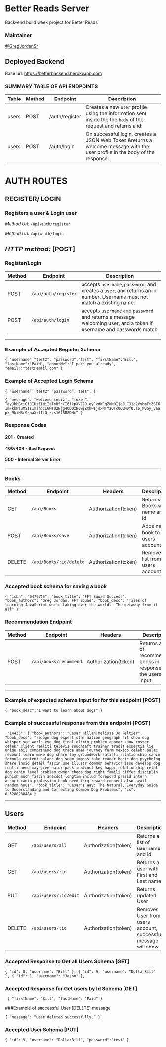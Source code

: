 # **Better Reads Server**
Back-end build week project for Better Reads 

###   **Maintainer**
[@GregJordanSr](https://github.com/GregJordanSr)

## **Deployed Backend**
Base url: https://betterbackend.herokuapp.com




### **SUMMARY TABLE OF API ENDPOINTS**

| Table | Method | Endpoint           | Description                                                                                                                                                                                    |
| ----- | ------ | ------------------ | ---------------------------------------------------------------------------------------------------------------------------------------------------------------------------------------------- |
| users | POST   | /auth/register | Creates a new `user` profile using the information sent inside the the `body` of the request and returns a id.    |
| users | POST   | /auth/login    | On successful login, creates a JSON Web Token &returns a welcome message with the user profile in the body of the response. |

# AUTH ROUTES
## **REGISTER/ LOGIN**
### **Registers a user & Login user**

_Method Url:_ `/api/auth/register`

_Method Url:_ `/api/auth/login`

_HTTP method:_ **[POST]**
-----------------------------------------------------------------------------------------------------------

### **Register/Login**
 Method | Endpoint | Description 
 ------ | -------- | -----------
 POST | `/api/auth/register` | accepts `username`, `password`, and creates a  `user`, and returns an id number.  Username must not match a existing name. 
 POST | `/api/auth/login` | accepts `username` and `password` and returns a message welcoming user, and a token if username and passwords match
----------
### Example of Accepted Register Schema

`{
	"username":"test2",
	"password":"test",
	"firstName":"Bill",
	"lastName":"Paid",
	"aboutMe":"I paid you already",
	"email":"test@email.com"
}`

 ### Example of Accepted Login Schema

``{
 “username”: test2"
 “password”: test",
}``


``{
 “message”: “Welcome test2",
 “token”: “eyJhbGciOiJIUzI1NiIsInR5cCI6IkpXVCJ9.eyJzdWJqZWN0Ijo1LCJ1c2VybmFtZSI6ImFkbWluMSIsImlhdCI6MTU2Njg4ODQzNCwiZXhwIjoxNTY2OTc0ODM0fQ.zS_W0Gy_vaapk_9kiH3r9znaXrtTLO_zzs16tSB8DHc”
}``

### Response Codes
#### 201 - Created
#### 400/404 - Bad Request
#### 500 - Internal Server Error
-----------------------------------------------------

### **Books**
Method | Endpoint | Headers | Description
------ | -------- | ------- | -----------
GET | `/api/Books` | Authorization(token) | Returns Books with name and id
POST | `/api/Books/save` | Authorization(token) | Adds new book to the users account
DELETE | `/api/Books/:id/delete` | Authorization(token) | Removes list from users account

### Accepted book schema for saving a book
``{
    "isbn": "6479745",
    "book_title": "FFT Squad Success",
    "book_authors": "Greg Jordan, FFT Squad",
    "book_desc": "Tales of learning JavaScript while taking over the world.  The getaway from it all"
}``

 ### **Recommendation Endpoint**
Method | Endpoint | Headers | Description
------ | -------- | ------- | -----------
POST | `/api/books/recommend` | Authorization(token) | Returns a list of recommended books in response to the users input
---------------------------

### Example of expected schema input for for this endpoint [POST]  

`{
	"book_desc":"I want to learn about dogs"
}`

### Example of successful response from this endpoint [POST] 


`
  "14435": {
    "book_authors": "Cesar Millan|Melissa Jo Peltier",
    "book_desc": "recogn dog expert star nation geograph hit show dog whisper see world eye dog final elimin problem appear show roster celebr client realiti televis soughtaft trainer tradit expertis lie uniqu abil comprehend dog trace amaz journey farm mexico celebr palac recount learn make dog share lay groundwork satisfi relationship canin formula content balanc dog seem imposs take reader basic dog psycholog share insid detail fascin use illustr common behavior issu develop dog realli need may give natur pack instinct key happi relationship relat dog canin level problem owner choos dog right famili differ disciplin punish much fascin anecdot longtim includ foreword presid intern associ canin profession book need forg reward connect also avail random hous",
    "book_title": "Cesar's Way: The Natural, Everyday Guide to Understanding and Correcting Common Dog Problems",
    "cs": 0.5280288484
  }`
 

------------------------
## **Users**
Method | Endpoint | Headers | Description
------ | -------- | ------- | -----------
GET | `/api/users/all` | Authorization(token) | Returns a list of usernames and id
GET | `/api/users/:id` | Authorization(token) | Returns a user with First and Last name.
PUT | `/api/users/:id/edit` | Authorization(token) | Returns updated User
DELETE | `/api/users/:id` | Authorization(token)| Removes User from users account, successful message will show


### Accepted Response to Get all Users Schema [GET]
`{
    "id": 8,
    "username": "Bill"
  },
  {
    "id": 9,
    "username": "DollarBill"
  },
  {
    "id": 1,
    "username": "Jason"
  },`
  


### Accepted Response for Get users by Id Schema [GET]
`
{
  "firstName": "Bill",
  "lastName": "Paid"
}`

###Example of successful User [DELETE] message 

`{
 “message”: “User deleted successfully.”
}`

### Accepted User Schema [PUT]
`{
    "id": 9,
    "username": "DollarBill",
	"password":"test"
  }`

 
```
```


